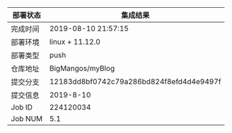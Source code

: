 部署状态 | 集成结果
---|---
完成时间 | 2019-08-10 21:57:15
部署环境 | linux + 11.12.0
部署类型 | push
仓库地址 | BigMangos/myBlog
提交分支 | 12183dd8bf0742c79a286bd824f8efd4d4e9497f
提交信息 | 2019-8-10
Job ID   | 224120034
Job NUM  | 5.1
